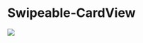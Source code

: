 # Swipeable-CardView

![](https://user-images.githubusercontent.com/70322775/228314202-97420632-5bd1-4522-8d8d-29824b11d74c.gif)
